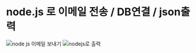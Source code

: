 # node.js 로 이메일 전송 / DB연결 / json출력





![node js 이메일 보내기](https://user-images.githubusercontent.com/90013740/159423419-e92bfff1-2cc8-41c2-867c-1d877db3b583.PNG)
![nodejs로 출력](https://user-images.githubusercontent.com/90013740/159423443-d3f4b5ec-c0bc-43a1-9ed9-4f4806abd7dc.PNG)
